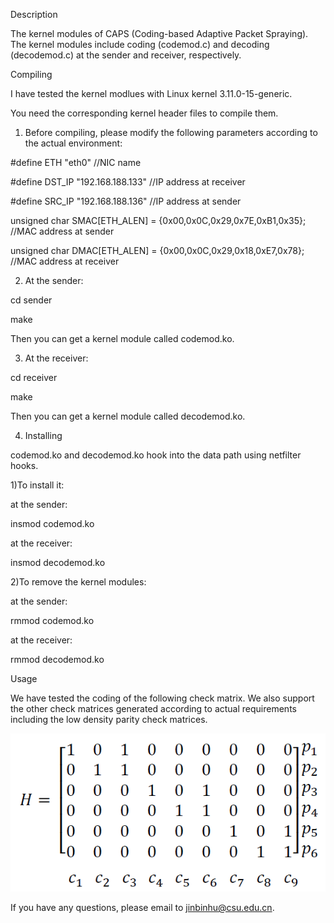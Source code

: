 Description  
  
The kernel modules of CAPS (Coding-based Adaptive Packet Spraying).   
The kernel modules include coding (codemod.c) and decoding (decodemod.c) at the sender and receiver, respectively.  
  
Compiling

I have tested the kernel modlues with Linux kernel 3.11.0-15-generic. 

You need the corresponding kernel header files to compile them. 

1. Before compiling, please modify the following parameters according to the actual environment:

#define ETH "eth0"  //NIC name

#define DST_IP "192.168.188.133"  //IP address at receiver

#define SRC_IP "192.168.188.136"  //IP address at sender

unsigned char SMAC[ETH_ALEN] = {0x00,0x0C,0x29,0x7E,0xB1,0x35}; //MAC address at sender

unsigned char DMAC[ETH_ALEN] = {0x00,0x0C,0x29,0x18,0xE7,0x78}; //MAC address at receiver

2. At the sender:

cd sender

make

Then you can get a kernel module called codemod.ko.

3. At the receiver:

cd receiver

make

Then you can get a kernel module called decodemod.ko.


4. Installing

codemod.ko and decodemod.ko hook into the data path using netfilter hooks. 

1)To install it:

at the sender:

insmod codemod.ko

at the receiver:

insmod decodemod.ko


2)To remove the kernel modules:

at the sender:

rmmod codemod.ko

at the receiver:

rmmod decodemod.ko


Usage

We have tested the coding of the following check matrix. We also support the other check matrices generated according to actual requirements including the low density parity check matrices.

![image](https://github.com/jinbinhu/CAPS-Mininet/blob/master/check_matrix.png)

If you have any questions, please email to jinbinhu@csu.edu.cn.




